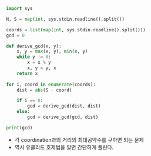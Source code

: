 ``` python
import sys

N, S = map(int, sys.stdin.readline().split())

coords = list(map(int, sys.stdin.readline().split()))
gcd = 0

def derive_gcd(x, y):
    x, y = max(x, y), min(x, y)
    while y != 0:
        x = x % y
        x, y = y, x
    return x
            
for i, coord in enumerate(coords):
    dist = abs(S - coord)

    if i == 0:
        gcd = derive_gcd(dist, dist)
    else:
        gcd = derive_gcd(gcd, dist)

print(gcd)
```
- 각 coordination과의 거리의 최대공약수를 구하면 되는 문제
- 역시 유클리드 호제법을 알면 간단하게 풀린다. 